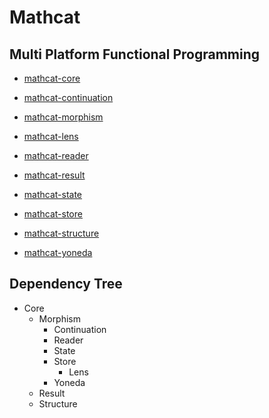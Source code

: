 # Mathcat

## Multi Platform Functional Programming

 - [mathcat-core](https://github.com/evoleq/mathcat-core)
 - [mathcat-continuation](https://github.com/evoleq/mathcat-continuation)
 - [mathcat-morphism](https://github.com/evoleq/mathcat-morphism)
 - [mathcat-lens](https://github.com/evoleq/mathcat-lens)
 
 - [mathcat-reader](https://github.com/evoleq/mathcat-reader)
 - [mathcat-result](https://github.com/evoleq/mathcat-result)
 - [mathcat-state](https://github.com/evoleq/mathcat-state)
 - [mathcat-store](https://github.com/evoleq/mathcat-store)
 - [mathcat-structure](https://github.com/evoleq/mathcat-structure)
 - [mathcat-yoneda](https://github.com/evoleq/mathcat-yoneda)
 <!-- [mathcat-operator-tree](https://github.com/evoleq/mathcat-operator-tree) -->
 
 
## Dependency Tree
 - Core
    - Morphism
        - Continuation
        - Reader
        - State
        - Store
            - Lens
        - Yoneda    
    - Result
    - Structure
    